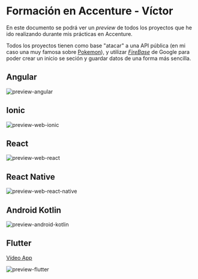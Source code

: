 # Formación en Accenture - Víctor

En este documento se podrá ver un *preview* de todos los proyectos que he ido realizando durante mis prácticas en Accenture. 

Todos los proyectos tienen como base "atacar" a una API pública (en mi caso una muy famosa sobre [Pokemon](https://pokeapi.co/)), y utilizar [*FireBase*](https://firebase.google.com/) de Google para poder crear un inicio se seción y guardar datos de una forma más sencilla.

## Angular
![preview-angular](Imgs/preview-angular.png)

## Ionic
![preview-web-ionic](Imgs/preview-web-ionic.png)

## React
![preview-web-react](Imgs/preview-react.png)

## React Native
![preview-web-react-native](Imgs/preview-react-native.png)

## Android Kotlin
![preview-android-kotlin](Imgs/preview-android-kotlin.jpg)

## Flutter
[Vídeo App](https://youtu.be/SfwANtxvLgw)

![preview-flutter](Imgs/preview-flutter.jpg)
